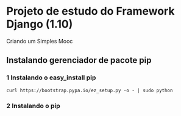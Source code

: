 # Projeto de estudo do Framework Django (1.10)

Criando um Simples Mooc

## Instalando gerenciador de pacote pip

### 1 Instalando o easy_install pip
```
curl https://bootstrap.pypa.io/ez_setup.py -o - | sudo python
```

### 2 Instalando o pip
